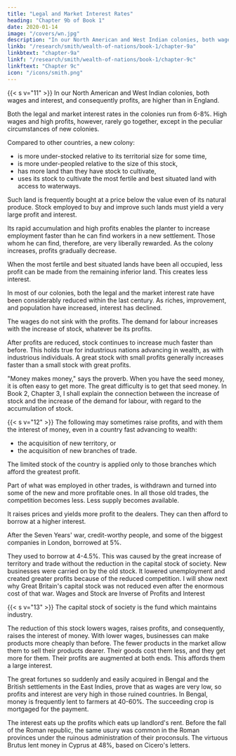 ```yaml
---
title: "Legal and Market Interest Rates"
heading: "Chapter 9b of Book 1"
date: 2020-01-14
image: "/covers/wn.jpg"
description: "In our North American and West Indian colonies, both wages and interest, and consequently profits, are higher than in England."
linkb: "/research/smith/wealth-of-nations/book-1/chapter-9a"
linkbtext: "chapter-9a"
linkf: "/research/smith/wealth-of-nations/book-1/chapter-9c"
linkftext: "Chapter 9c"
icon: "/icons/smith.png"
---
```




{{< s v="11" >}} In our North American and West Indian colonies, both wages and interest, and consequently profits, are higher than in England.

Both the legal and market interest rates in the colonies run from 6-8%.
High wages and high profits, however, rarely go together, except in the peculiar circumstances of new colonies.

Compared to other countries, a new colony:
- is more under-stocked relative to its territorial size for some time,
- is more under-peopled relative to the size of this stock,
- has more land than they have stock to cultivate,
- uses its stock to cultivate the most fertile and best situated land with access to waterways.

Such land is frequently bought at a price below the value even of its natural produce. Stock employed to buy and improve such lands must yield a very large profit and interest.

Its rapid accumulation and high profits enables the planter to increase employment faster than he can find workers in a new settlement.
Those whom he can find, therefore, are very liberally rewarded.
As the colony increases, profits gradually decrease.

When the most fertile and best situated lands have been all occupied, less profit can be made from the remaining inferior land.
This creates less interest.

In most of our colonies, both the legal and the market interest rate have been considerably reduced within the last century.
As riches, improvement, and population have increased, interest has declined.

The wages do not sink with the profits.
The demand for labour increases with the increase of stock, whatever be its profits.

After profits are reduced, stock continues to increase much faster than before.
This holds true for industrious nations advancing in wealth, as with industrious individuals.
A great stock with small profits generally increases faster than a small stock with great profits.

"Money makes money," says the proverb.
When you have the seed money, it is often easy to get more.
The great difficulty is to get that seed money.
In Book 2, Chapter 3, I shall explain the connection between the increase of stock and the increase of the demand for labour, with regard to the accumulation of stock.


{{< s v="12" >}} The following may sometimes raise profits, and with them the interest of money, even in a country fast advancing to wealth:
- the acquisition of new territory, or
- the acquisition of new branches of trade.

The limited stock of the country is applied only to those branches which afford the greatest profit.

Part of what was employed in other trades, is withdrawn and turned into some of the new and more profitable ones.
In all those old trades, the competition becomes less.
Less supply becomes available.

It raises prices and yields more profit to the dealers.
They can then afford to borrow at a higher interest.

After the Seven Years' war, credit-worthy people, and some of the biggest companies in London, borrowed at 5%.

They used to borrow at 4-4.5%.
This was caused by the great increase of territory and trade without the reduction in the capital stock of society.
New businesses were carried on by the old stock.
It lowered unemployment and created greater profits because of the reduced competition.
I will show next why Great Britain's capital stock was not reduced even after the enormous cost of that war.
Wages and Stock are Inverse of Profits and Interest


{{< s v="13" >}} The capital stock of society is the fund which maintains industry.

The reduction of this stock lowers wages, raises profits, and consequently, raises the interest of money.
With lower wages, businesses can make products more cheaply than before.
The fewer products in the market allow them to sell their products dearer.
Their goods cost them less, and they get more for them.
Their profits are augmented at both ends.
This affords them a large interest.

The great fortunes so suddenly and easily acquired in Bengal and the British settlements in the East Indies, prove that as wages are very low, so profits and interest are very high in those ruined countries.
In Bengal, money is frequently lent to farmers at 40-60%.
The succeeding crop is mortgaged for the payment.

The interest eats up the profits which eats up landlord's rent.
Before the fall of the Roman republic, the same usury was common in the Roman provinces under the ruinous administration of their proconsuls.
The virtuous Brutus lent money in Cyprus at 48%, based on Cicero's letters.
